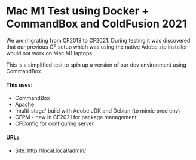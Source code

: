 # Mac M1 Test using Docker + CommandBox and ColdFusion 2021

We are migrating from CF2018 to CF2021. During testing it was discovered that our
previous CF setup which was using the native Adobe zip installer would not work on Mac M1 laptops.

This is a simplified test to spin up a version of our dev environment using CommandBox.

#### This uses:

- CommandBox
- Apache
- 'multi-stage' build with Adobe JDK and Debian (to mimic prod env)
- CFPM - new in CF2021 for package management
- CFConfig for configuring server

#### URLs

- Site: http://local.local/admin/


